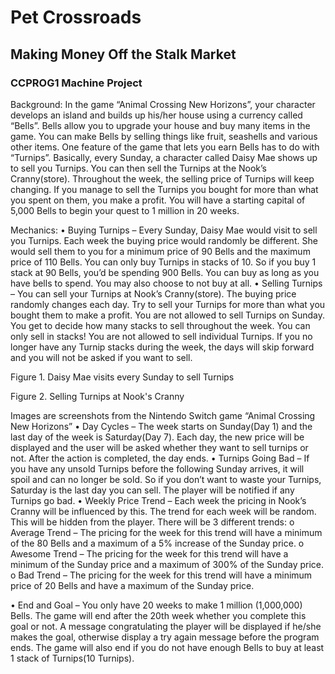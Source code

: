 # Pet Crossroads
## Making Money Off the Stalk Market
### CCPROG1 Machine Project

Background:
In the game “Animal Crossing New Horizons”, your character
develops an island and builds up his/her house using a currency
called “Bells”. Bells allow you to upgrade your house and buy
many items in the game. You can make Bells by selling things like
fruit, seashells and various other items. One feature of the game
that lets you earn Bells has to do with “Turnips”. Basically, every
Sunday, a character called Daisy Mae shows up to sell you
Turnips. You can then sell the Turnips at the Nook’s
Cranny(store). Throughout the week, the selling price of Turnips
will keep changing. If you manage to sell the Turnips you bought for more than what you spent on them, you
make a profit.
You will have a starting capital of 5,000 Bells to begin your quest to 1 million in 20 weeks.

Mechanics:
• Buying Turnips – Every Sunday, Daisy Mae would visit to sell you Turnips. Each week the buying price
would randomly be different. She would sell them to you for a minimum price of 90 Bells and the
maximum price of 110 Bells. You can only buy Turnips in stacks of 10. So if you buy 1 stack at 90 Bells,
you’d be spending 900 Bells. You can buy as long as you have bells to spend. You may also choose to not
buy at all.
• Selling Turnips – You can sell your Turnips at Nook’s
Cranny(store). The buying price randomly changes each
day. Try to sell your Turnips for more than what you
bought them to make a profit. You are not allowed to sell
Turnips on Sunday. You get to decide how many stacks to
sell throughout the week. You can only sell in stacks! You
are not allowed to sell individual Turnips. If you no longer
have any Turnip stacks during the week, the days will skip
forward and you will not be asked if you want to sell.

Figure 1. Daisy Mae visits every Sunday to sell Turnips

Figure 2. Selling Turnips at Nook's Cranny

Images are screenshots from the Nintendo Switch game “Animal Crossing New Horizons”
• Day Cycles – The week starts on Sunday(Day 1) and the last day of the week is Saturday(Day 7). Each
day, the new price will be displayed and the user will be asked whether they want to sell turnips or not.
After the action is completed, the day ends.
• Turnips Going Bad – If you have any unsold Turnips before the following Sunday arrives, it will spoil and
can no longer be sold. So if you don’t want to waste your Turnips, Saturday is the last day you can sell.
The player will be notified if any Turnips go bad.
• Weekly Price Trend – Each week the pricing in Nook’s Cranny will be influenced by this. The trend for
each week will be random. This will be hidden from the player. There will be 3 different trends:
o Average Trend – The pricing for the week for this trend will have a minimum of the 80 Bells and
a maximum of a 5% increase of the Sunday price.
o Awesome Trend – The pricing for the week for this trend will have a minimum of the Sunday
price and a maximum of 300% of the Sunday price.
o Bad Trend – The pricing for the week for this trend will have a minimum price of 20 Bells and
have a maximum of the Sunday price.

• End and Goal – You only have 20 weeks to make 1 million (1,000,000) Bells. The game will end after the
20th week whether you complete this goal or not. A message congratulating the player will be displayed
if he/she makes the goal, otherwise display a try again message before the program ends. The game will
also end if you do not have enough Bells to buy at least 1 stack of Turnips(10 Turnips).
